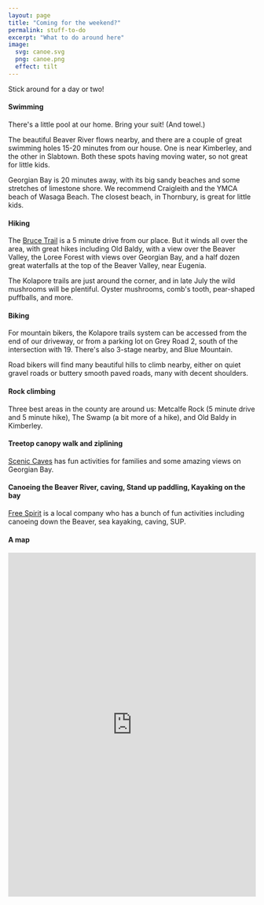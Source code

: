 ```yaml
---
layout: page
title: "Coming for the weekend?"
permalink: stuff-to-do
excerpt: "What to do around here"
image:
  svg: canoe.svg
  png: canoe.png
  effect: tilt
---
```


Stick around for a day or two!

#### Swimming

There's a little pool at our home.  Bring your suit! (And towel.)

The beautiful Beaver River flows nearby, and there are a couple of great swimming holes 15-20 minutes from our house. One is near Kimberley, and the other in Slabtown.  Both these spots having moving water, so not great for little kids.

Georgian Bay is 20 minutes away, with its big sandy beaches and some stretches of limestone shore.  We recommend Craigleith and the YMCA beach of Wasaga Beach.  The closest beach, in Thornbury, is great for little kids.

#### Hiking

The [Bruce Trail](http://brucetrail.org/) is a 5 minute drive from our place. But it winds all over the area, with great hikes including Old Baldy, with a view over the Beaver Valley, the Loree Forest with views over Georgian Bay, and a half dozen great waterfalls at the top of the Beaver Valley, near Eugenia.

The Kolapore trails are just around the corner, and in late July the wild mushrooms will be plentiful.  Oyster mushrooms, comb's tooth, pear-shaped puffballs, and more.

#### Biking

For mountain bikers, the Kolapore trails system can be accessed from the end of our driveway, or from a parking lot on Grey Road 2, south of the intersection with 19. There's also 3-stage nearby, and Blue Mountain.

Road bikers will find many beautiful hills to climb nearby, either on quiet gravel roads or buttery smooth paved roads, many with decent shoulders.

#### Rock climbing

Three best areas in the county are around us: Metcalfe Rock (5 minute drive and 5 minute hike), The Swamp (a bit more of a hike), and Old Baldy in Kimberley.

#### Treetop canopy walk and ziplining

[Scenic Caves](http://www.sceniccaves.com/activities/eco-adventure-tours/) has fun activities for families and some amazing views on Georgian Bay.

#### Canoeing the Beaver River, caving, Stand up paddling, Kayaking on the bay

[Free Spirit](http://www.freespirit-tours.com/paddling/) is a local company who has a bunch of fun activities including canoeing down the Beaver, sea kayaking, caving, SUP.

#### A map

<iframe width='100%' height='700px' frameBorder='0' src='https://a.tiles.mapbox.com/v4/lobp.ng3fga55/attribution,zoompan,zoomwheel,geocoder.html?access_token=pk.eyJ1IjoibG9icCIsImEiOiJjN3E3cHNFIn0.wzwgKdJM1apIg_CO9yO73A'></iframe>
